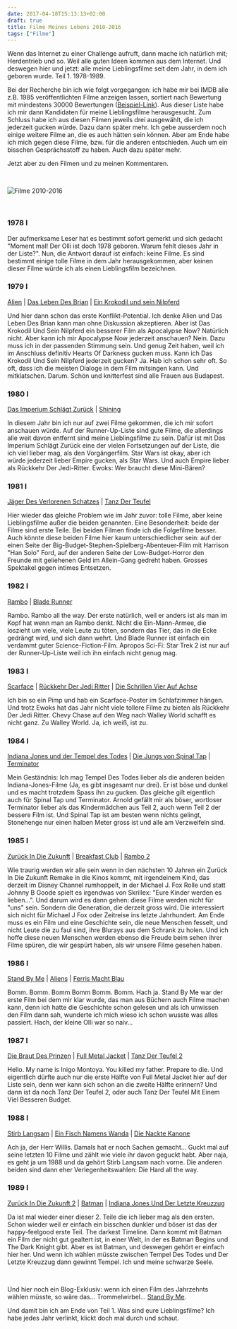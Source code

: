 ```yaml
---
date: 2017-04-18T15:13:13+02:00
draft: true
title: Filme Meines Lebens 2010-2016
tags: ["Filme"]
---
```


Wenn das Internet zu einer Challenge aufruft, dann mache ich natürlich mit; Herdentrieb und so. Weil alle guten Ideen kommen aus dem Internet. Und deswegen hier und jetzt: alle meine Lieblingsfilme seit dem Jahr, in dem ich geboren wurde. Teil 1. 1978-1989.

Bei der Recherche bin ich wie folgt vorgegangen: ich habe mir bei IMDB alle z.B. 1985 veröffentlichten Filme anzeigen lassen, sortiert nach Bewertung mit mindestens 30000 Bewertungen (<a href="http://www.imdb.com/search/title?count=200&num_votes=30000,&sort=user_rating,desc&title_type=feature,tv_movie&release_date=1985,1985" target="_blank">Beispiel-Link</a>). Aus dieser Liste habe ich mir dann Kandidaten für meine Lieblingsfilme herausgesucht. Zum Schluss habe ich aus diesen Filmen jeweils drei ausgewählt, die ich jederzeit gucken würde. Dazu dann später mehr. Ich gebe ausserdem noch einige weitere Filme an, die es auch hätten sein können. Aber am Ende habe ich mich gegen diese Filme, bzw. für die anderen entschieden. Auch um ein bisschen Gesprächsstoff zu haben. Auch dazu später mehr.

Jetzt aber zu den Filmen und zu meinen Kommentaren.

<!--more-->

&nbsp;

![Filme 2010-2016](/images/filme20102016.png "Filme 2010-2016")

&nbsp;

### 1978 <a href="http://www.imdb.com/search/title?count=200&num_votes=3000,&sort=user_rating,desc&title_type=feature,tv_movie&release_date=1978,1978" alt="IMDB Link" title="IMDB Link" target="_blank"><img src="/images/logo_imdb.png" style="height:16px" alt="IMDB Logo" title="IMDB Link"/></a>
Der aufmerksame Leser hat es bestimmt sofort gemerkt und sich gedacht "Moment mal! Der Olli ist doch 1978 geboren. Warum fehlt dieses Jahr in der Liste?". Nun, die Antwort darauf ist einfach: keine Filme. Es sind bestimmt einige tolle Filme in dem Jahr herausgekommen, aber keinen dieser Filme würde ich als einen Lieblingsfilm bezeichnen.

### 1979 <a href="http://www.imdb.com/search/title?count=200&num_votes=3000,&sort=user_rating,desc&title_type=feature,tv_movie&release_date=1979,1979" alt="IMDB Link" title="IMDB Link" target="_blank"><img src="/images/logo_imdb.png" style="height:16px" alt="IMDB Logo" title="IMDB Link"/></a>
<a href="http://www.imdb.com/title/tt0078748" alt="IMDB Link" title="IMDB Link" target="_blank">Alien</a> | <a href="http://www.imdb.com/title/tt0079470" alt="IMDB Link" title="IMDB Link" target="_blank">Das Leben Des Brian</a> | <a href="http://www.imdb.com/title/tt0079351" alt="IMDB Link" title="IMDB Link" target="_blank">Ein Krokodil und sein Nilpferd</a>

Und hier dann schon das erste Konflikt-Potential. Ich denke Alien und Das Leben Des Brian kann man ohne Diskussion akzeptieren. Aber ist Das Krokodil Und Sein Nilpferd ein besserer Film als Apocalypse Now? Natürlich nicht. Aber kann ich mir Apocalypse Now jederzeit anschauen? Nein. Dazu muss ich in der passenden Stimmung sein. Und genug Zeit haben, weil ich im Anschluss definitiv Hearts Of Darkness gucken muss. Kann ich Das Krokodil Und Sein Nilpferd jederzeit gucken? Ja. Hab ich schon sehr oft. So oft, dass ich die meisten Dialoge in dem Film mitsingen kann. Und mitklatschen. Darum. Schön und knitterfest sind alle Frauen aus Budapest.

### 1980 <a href="http://www.imdb.com/search/title?count=200&num_votes=20000,&sort=user_rating,desc&title_type=feature,tv_movie&release_date=1980,1980" alt="IMDB Link" title="IMDB Link" target="_blank"><img src="/images/logo_imdb.png" style="height:16px" alt="IMDB Logo" title="IMDB Link"/></a>
<a href="http://www.imdb.com/title/tt0080684/" alt="IMDB Link" title="IMDB Link" target="_blank">Das Imperium Schlägt Zurück</a> | <a href="http://www.imdb.com/title/tt0081505" alt="IMDB Link" title="IMDB Link" target="_blank">Shining</a>

In diesem Jahr bin ich nur auf zwei Filme gekommen, die ich mir sofort anschauen würde. Auf der Runner-Up-Liste sind gute Filme, die allerdings alle weit davon entfernt sind meine Lieblingsfilme zu sein. Dafür ist mit Das Imperium Schlägt Zurück eine der vielen Fortsetzungen auf der Liste, die ich viel lieber mag, als den Vorgängerfilm. Star Wars ist okay, aber ich würde jederzeit lieber Empire gucken, als Star Wars. Und auch Empire lieber als Rückkehr Der Jedi-Ritter. Ewoks: Wer braucht diese Mini-Bären?

### 1981 <a href="http://www.imdb.com/search/title?count=200&num_votes=20000,&sort=user_rating,desc&title_type=feature,tv_movie&release_date=1981,1981" alt="IMDB Link" title="IMDB Link" target="_blank"><img src="/images/logo_imdb.png" style="height:16px" alt="IMDB Logo" title="IMDB Link"/></a>
<a href="http://www.imdb.com/title/tt0082971" alt="IMDB Link" title="IMDB Link" target="_blank">Jäger Des Verlorenen Schatzes</a> | <a href="http://www.imdb.com/title/tt0083907" alt="IMDB Link" title="IMDB Link" target="_blank">Tanz Der Teufel</a>

Hier wieder das gleiche Problem wie im Jahr zuvor: tolle Filme, aber keine Lieblingsfilme außer die beiden genannten. Eine Besonderheit: beide der Filme sind erste Teile. Bei beiden Filmen finde ich die Folgefilme besser. Auch könnte diese beiden Filme hier kaum unterschiedlicher sein: auf der einen Seite der Big-Budget-Stephen-Spielberg-Abenteuer-Film mit Harrison "Han Solo" Ford, auf der anderen Seite der Low-Budget-Horror den Freunde mit geliehenen Geld im Allein-Gang gedreht haben. Grosses Spektakel gegen intimes Entsetzen. 

### 1982 <a href="http://www.imdb.com/search/title?count=200&num_votes=20000,&sort=user_rating,desc&title_type=feature,tv_movie&release_date=1982,1982" alt="IMDB Link" title="IMDB Link" target="_blank"><img src="/images/logo_imdb.png" style="height:16px" alt="IMDB Logo" title="IMDB Link"/></a>
<a href="http://www.imdb.com/title/tt0083944" alt="IMDB Link" title="IMDB Link" target="_blank">Rambo</a> | <a href="http://www.imdb.com/title/tt0083658" alt="IMDB Link" title="IMDB Link" target="_blank">Blade Runner</a>

Rambo. Rambo all the way. Der erste natürlich, weil er anders ist als man im Kopf hat wenn man an Rambo denkt. Nicht die Ein-Mann-Armee, die loszieht um viele, viele Leute zu töten, sondern das Tier, das in die Ecke gedrängt wird, und sich dann wehrt. Und Blade Runner ist einfach ein verdammt guter Science-Fiction-Film. Apropos Sci-Fi: Star Trek 2 ist nur auf der Runner-Up-Liste weil ich ihn einfach nicht genug mag.

### 1983 <a href="http://www.imdb.com/search/title?count=200&num_votes=20000,&sort=user_rating,desc&title_type=feature,tv_movie&release_date=1983,1983" alt="IMDB Link" title="IMDB Link" target="_blank"><img src="/images/logo_imdb.png" style="height:16px" alt="IMDB Logo" title="IMDB Link"/></a>
<a href="http://www.imdb.com/title/tt0086250" alt="IMDB Link" title="IMDB Link" target="_blank">Scarface</a> | <a href="http://www.imdb.com/title/tt0086190" alt="IMDB Link" title="IMDB Link" target="_blank">Rückkehr Der Jedi Ritter</a> | <a href="http://www.imdb.com/title/tt0085995" alt="IMDB Link" title="IMDB Link" target="_blank">Die Schrillen Vier Auf Achse</a>

Ich bin so ein Pimp und hab ein Scarface-Poster im Schlafzimmer hängen. Und trotz Ewoks hat das Jahr nicht viele tollere Filme zu bieten als Rückkehr Der Jedi Ritter. Chevy Chase auf den Weg nach Walley World schafft es nicht ganz. Zu Walley World. Ja, ich weiß, ist zu.

### 1984 <a href="http://www.imdb.com/search/title?count=200&num_votes=20000,&sort=user_rating,desc&title_type=feature,tv_movie&release_date=1984,1984" alt="IMDB Link" title="IMDB Link" target="_blank"><img src="/images/logo_imdb.png" style="height:16px" alt="IMDB Logo" title="IMDB Link"/></a>
<a href="http://www.imdb.com/title/tt0087469" alt="IMDB Link" title="IMDB Link" target="_blank">Indiana Jones und der Tempel des Todes</a> | <a href="http://www.imdb.com/title/tt0088258" alt="IMDB Link" title="IMDB Link" target="_blank">Die Jungs von Spinal Tap</a> | <a href="http://www.imdb.com/title/tt0088247" alt="IMDB Link" title="IMDB Link" target="_blank">Terminator</a>

Mein Geständnis: Ich mag Tempel Des Todes lieber als die anderen beiden Indiana-Jones-Filme (Ja, es gibt insgesamt nur drei). Er ist böse und dunkel und es macht trotzdem Spass ihn zu gucken. Das gleiche gilt eigentlich auch für Spinal Tap und Terminator. Arnold gefällt mir als böser, wortloser Terminator lieber als das Kindermädchen aus Teil 2, auch wenn Teil 2 der bessere Film ist. Und Spinal Tap ist am besten wenn nichts gelingt, Stonehenge nur einen halben Meter gross ist und alle am Verzweifeln sind.

### 1985  <a href="http://www.imdb.com/search/title?count=200&num_votes=20000,&sort=user_rating,desc&title_type=feature,tv_movie&release_date=1985,1985" alt="IMDB Link" title="IMDB Link" target="_blank"><img src="/images/logo_imdb.png" style="height:16px" alt="IMDB Logo" title="IMDB Link"/></a>
<a href="http://www.imdb.com/title/tt0088763" alt="IMDB Link" title="IMDB Link" target="_blank">Zurück In Die Zukunft</a> | <a href="http://www.imdb.com/title/tt0088847" alt="IMDB Link" title="IMDB Link" target="_blank">Breakfast Club</a> | <a href="http://www.imdb.com/title/tt0089880" alt="IMDB Link" title="IMDB Link" target="_blank">Rambo 2</a>

Wie traurig werden wir alle sein wenn in den nächsten 10 Jahren ein Zurück In Die Zukunft Remake in die Kinos kommt, mit irgendeinem Kind, das derzeit im Disney Channel rumhoppelt, in der Michael J. Fox Rolle und statt Johnny B Goode spielt es irgendwas von Skrillex: "Eure Kinder werden es lieben...". Und darum wird es dann gehen: diese Filme werden nicht für "uns" sein. Sondern die Generation, die derzeit gross wird. Die interessiert sich nicht für Michael J Fox oder Zeitreise ins letzte Jahrhundert. Am Ende muss es ein Film und eine Geschichte sein, die neue Menschen fesselt, und nicht Leute die zu faul sind, ihre Blurays aus dem Schrank zu holen. Und ich hoffe diese neuen Menschen werden ebenso die Freude beim sehen ihrer Filme spüren, die wir gespürt haben, als wir unsere Filme gesehen haben.

### 1986 <a href="http://www.imdb.com/search/title?count=200&num_votes=20000,&sort=user_rating,desc&title_type=feature,tv_movie&release_date=1986,1986" alt="IMDB Link" title="IMDB Link" target="_blank"><img src="/images/logo_imdb.png" style="height:16px" alt="IMDB Logo" title="IMDB Link"/></a>
<a href="http://www.imdb.com/title/tt0092005" alt="IMDB Link" title="IMDB Link" target="_blank">Stand By Me</a> | <a href="http://www.imdb.com/title/tt0090605" alt="IMDB Link" title="IMDB Link" target="_blank">Aliens</a> | <a href="http://www.imdb.com/title/tt0091042" alt="IMDB Link" title="IMDB Link" target="_blank">Ferris Macht Blau</a>

Bomm. Bomm. Bomm Bomm Bomm. Bomm. Hach ja. Stand By Me war der erste Film bei dem mir klar wurde, das man aus Büchern auch Filme machen kann, denn ich hatte die Geschichte schon gelesen und als ich unwissen den Film dann sah, wunderte ich mich wieso ich schon wusste was alles passiert. Hach, der kleine Olli war so naiv... 

### 1987 <a href="http://www.imdb.com/search/title?count=200&num_votes=20000,&sort=user_rating,desc&title_type=feature,tv_movie&release_date=1987,1987" alt="IMDB Link" title="IMDB Link" target="_blank"><img src="/images/logo_imdb.png" style="height:16px" alt="IMDB Logo" title="IMDB Link"/></a>
<a href="http://www.imdb.com/title/tt0093779" alt="IMDB Link" title="IMDB Link" target="_blank">Die Braut Des Prinzen</a> | <a href="http://www.imdb.com/title/tt0093058" alt="IMDB Link" title="IMDB Link" target="_blank">Full Metal Jacket</a> | <a href="http://www.imdb.com/title/tt0092991" alt="IMDB Link" title="IMDB Link" target="_blank">Tanz Der Teufel 2</a>

Hello. My name is Inigo Montoya. You killed my father. Prepare to die. Und eigentlich dürfte auch nur die erste Hälfte von Full Metal Jacket hier auf der Liste sein, denn wer kann sich schon an die zweite Hälfte erinnern? Und dann ist da noch Tanz Der Teufel 2, oder auch Tanz Der Teufel Mit Einem Viel Besseren Budget.

### 1988 <a href="http://www.imdb.com/search/title?count=200&num_votes=20000,&sort=user_rating,desc&title_type=feature,tv_movie&release_date=1988,1988" alt="IMDB Link" title="IMDB Link" target="_blank"><img src="/images/logo_imdb.png" style="height:16px" alt="IMDB Logo" title="IMDB Link"/></a>
<a href="http://www.imdb.com/title/tt0095016" alt="IMDB Link" title="IMDB Link" target="_blank">Stirb Langsam</a> | <a href="http://www.imdb.com/title/tt0095159" alt="IMDB Link" title="IMDB Link" target="_blank">Ein Fisch Namens Wanda</a> | <a href="http://www.imdb.com/title/tt0095705" alt="IMDB Link" title="IMDB Link" target="_blank">Die Nackte Kanone</a>

Ach ja, der Herr Willis. Damals hat er noch Sachen gemacht... Guckt mal auf seine letzten 10 Filme und zählt wie viele ihr davon geguckt habt. Aber naja, es geht ja um 1988 und da gehört Stirb Langsam nach vorne. Die anderen beiden sind dann eher Verlegenheitswahlen: Die Hard all the way.

### 1989 <a href="http://www.imdb.com/search/title?count=200&num_votes=20000,&sort=user_rating,desc&title_type=feature,tv_movie&release_date=1989,1989" alt="IMDB Link" title="IMDB Link" target="_blank"><img src="/images/logo_imdb.png" style="height:16px" alt="IMDB Logo" title="IMDB Link"/></a>
<a href="http://www.imdb.com/title/tt0096874" alt="IMDB Link" title="IMDB Link" target="_blank">Zurück In Die Zukunft 2</a> | <a href="http://www.imdb.com/title/tt0096895" alt="IMDB Link" title="IMDB Link" target="_blank">Batman</a> | <a href="http://www.imdb.com/title/tt0097576" alt="IMDB Link" title="IMDB Link" target="_blank">Indiana Jones Und Der Letzte Kreuzzug</a>

Da ist mal wieder einer dieser 2. Teile die ich lieber mag als den ersten. Schon wieder weil er einfach ein bisschen dunkler und böser ist das der happy-feelgood erste Teil. The darkest Timeline. Dann kommt mit Batman ein Film der nicht gut gealtert ist, in einer Welt, in der es Batman Begins und The Dark Knight gibt. Aber es ist Batman, und deswegen gehört er einfach hier her. Und wenn ich wählen müsste zwischen Tempel Des Todes und Der Letzte Kreuzzug dann gewinnt Tempel. Ich und meine schwarze Seele.

&nbsp;

Und hier noch ein Blog-Exklusiv: wenn ich einen Film des Jahrzehnts wählen müsste, so wäre das... Trommelwirbel... <a href="http://www.imdb.com/title/tt0092005" alt="IMDB Link" title="IMDB Link" target="_blank">Stand By Me</a>.

Und damit bin ich am Ende von Teil 1. Was sind eure Lieblingsfilme? Ich habe jedes Jahr verlinkt, klickt doch mal durch und schaut.